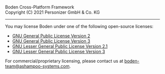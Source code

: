 Boden Cross-Platform Framework\
Copyright (C) 2021 Personizer GmbH & Co. KG

---

You may license Boden under one of the following open-source licenses:

* [GNU General Public License Version 2](LICENSE.GPL-2.md)
* [GNU General Public License Version 3](LICENSE.GPL-3.md)
* [GNU Lesser General Public License Version 2.1](LICENSE.LGPL-2.1.md)
* [GNU Lesser General Public License Version 3](LICENSE.LGPL-3.md)

For commercial/proprietary licensing, please contact us at boden-team@ashampoo-systems.com.